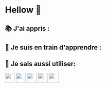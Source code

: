 # Hellow 👋

<!--
**nathalie-anneessens/nathalie-anneessens** is a ✨ _special_ ✨ repository because its `README.md` (this file) appears on your GitHub profile.

Here are some ideas to get you started:

- 🔭 I’m currently working on ...
- 🌱 I’m currently learning ...
- 👯 I’m looking to collaborate on ...
- 🤔 I’m looking for help with ...
- 💬 Ask me about ...
- 📫 How to reach me: ...
- 😄 Pronouns: ...
- ⚡ Fun fact: ...
- <code><img height="20" src="https://raw.githubusercontent.com/devicons/devicon/0e565980d0a51fe7736bb090fb394659febfbe58/icons/photoshop/photoshop-plain.svg"></code> 
-->
## :books: J'ai appris : 


## :open_book: Je suis en train d'apprendre : 


## :open_book: Je sais aussi utiliser: 
<code><img height="32" width="32" src="https://unpkg.com/simple-icons@v5/icons/adobephotoshop.svg"></code> 
<code><img height="32" width="32" src="https://unpkg.com/simple-icons@v5/icons/adobeindesign.svg"></code>
<code><img height="32" width="32" src="https://unpkg.com/simple-icons@v5/icons/adobeillustrator.svg"></code> 
<code><img height="32" width="32" src="https://unpkg.com/simple-icons@v5/icons/adobelightroom.svg"></code> 
<code><img height="32" width="32" src="https://unpkg.com/simple-icons@v5/icons/adobeaftereffects.svg"></code>
